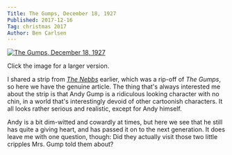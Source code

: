 ```yaml
---
Title: The Gumps, December 18, 1927
Published: 2017-12-16
Tag: christmas 2017
Author: Ben Carlsen
---
```


[![The Gumps, December 18, 1927](http://blog.arkholt.com/media/decstrips2017/16-Gumps-271218.png)](http://blog.arkholt.com/media/decstrips2017/16-Gumps-271218.png)

Click the image for a larger version.

I shared a strip from *[The Nebbs](http://blog.arkholt.com/the-nebbs-1)* earlier, which was a rip-off of *The Gumps*, so here we have the genuine article. The thing that's always interested me about the strip is that Andy Gump is a ridiculous looking character with no chin, in a world that's interestingly devoid of other cartoonish characters. It all looks rather serious and realistic, except for Andy himself.

Andy is a bit dim-witted and cowardly at times, but here we see that he still has quite a giving heart, and has passed it on to the next generation. It does leave me with one question, though: Did they actually visit those two little cripples Mrs. Gump told them about?
